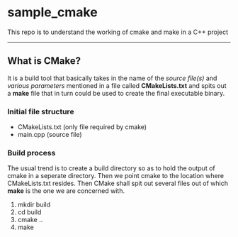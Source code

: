 # sample_cmake
This repo is to understand the working of cmake and make in a C++ project

---

## What is CMake?
It is a build tool that basically takes in the name of the *source file(s)* and *various parameters* mentioned in a file called **CMakeLists.txt** and spits out a **make** file that in turn could be used to create the final executable binary.

### Initial file structure
* CMakeLists.txt (only file required by cmake)
* main.cpp (source file)

### Build process
The usual trend is to create a build directory so as to hold the output of cmake in a seperate directory. Then we point cmake to the location where CMakeLists.txt resides. Then CMake shall spit out several files out of which **make** is the one we are concerned with.
1. mkdir build
2. cd build
3. cmake ..
4. make

